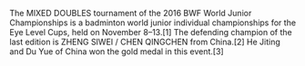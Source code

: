 The MIXED DOUBLES tournament of the 2016 BWF World Junior Championships is a badminton world junior individual championships for the Eye Level Cups, held on November 8–13.[1] The defending champion of the last edition is ZHENG SIWEI / CHEN QINGCHEN from China.[2] He Jiting and Du Yue of China won the gold medal in this event.[3]
